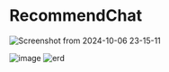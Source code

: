 # RecommendChat

![Screenshot from 2024-10-06 23-15-11](https://github.com/user-attachments/assets/0e662273-cdb1-481c-a1ae-e3664c66d679)


![image](https://github.com/user-attachments/assets/cb9b8c87-266d-4571-93fc-3f911bb6dbbc)
![erd](https://github.com/user-attachments/assets/56591322-3cc0-4a17-975c-4c18d0690b70)
